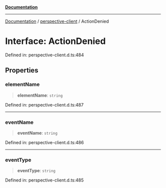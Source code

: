 [**Documentation**](../../index.md)

***

[Documentation](../../index.md) / [perspective-client](../index.md) / ActionDenied

# Interface: ActionDenied

Defined in: perspective-client.d.ts:484

## Properties

### elementName

> **elementName**: `string`

Defined in: perspective-client.d.ts:487

***

### eventName

> **eventName**: `string`

Defined in: perspective-client.d.ts:486

***

### eventType

> **eventType**: `string`

Defined in: perspective-client.d.ts:485
